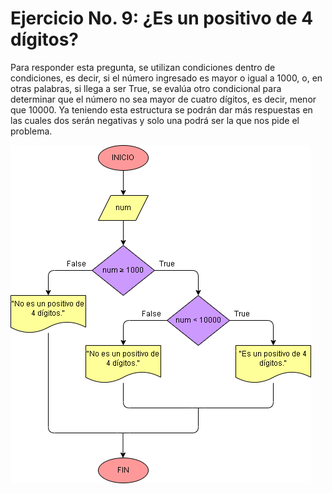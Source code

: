 # Ejercicio No. 9: ¿Es un positivo de 4 dígitos?

Para responder esta pregunta, se utilizan condiciones dentro de condiciones, es decir, si el número ingresado es mayor o igual a 1000, o, en otras palabras, si llega a ser True, se evalúa otro condicional para determinar que el número no sea mayor de cuatro dígitos, es decir, menor que 10000. Ya teniendo esta estructura se podrán dar más respuestas en las cuales dos serán negativas y solo una podrá ser la que nos pide el problema.

![Diagrama](diagrama.png "diagrama de flujo")